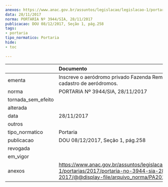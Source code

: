 ```yaml
---
anexos: https://www.anac.gov.br/assuntos/legislacao/legislacao-1/portarias/2017/portaria-no-3944-sia-28-11-2017/@@display-file/arquivo_norma/PA2017-3944.pdf
data: 28/11/2017
norma: PORTARIA Nº 3944/SIA, 28/11/2017
publicacao: DOU 08/12/2017, Seção 1, pág.258
tags:
- portaria
tipo_normatico: Portaria
hide: 
- toc 
 
---
```


|                    | Documento                                                                                                                                            |
|:-------------------|:-----------------------------------------------------------------------------------------------------------------------------------------------------|
| ementa             | Inscreve o aeródromo privado Fazenda Remanso (RO) no cadastro de aeródromos.                                                                         |
| norma              | PORTARIA Nº 3944/SIA, 28/11/2017                                                                                                                     |
| tornada_sem_efeito |                                                                                                                                                      |
| alterada           |                                                                                                                                                      |
| data               | 28/11/2017                                                                                                                                           |
| outros             |                                                                                                                                                      |
| tipo_normatico     | Portaria                                                                                                                                             |
| publicacao         | DOU 08/12/2017, Seção 1, pág.258                                                                                                                     |
| revogada           |                                                                                                                                                      |
| em_vigor           |                                                                                                                                                      |
| anexos             | https://www.anac.gov.br/assuntos/legislacao/legislacao-1/portarias/2017/portaria-no-3944-sia-28-11-2017/@@display-file/arquivo_norma/PA2017-3944.pdf |
